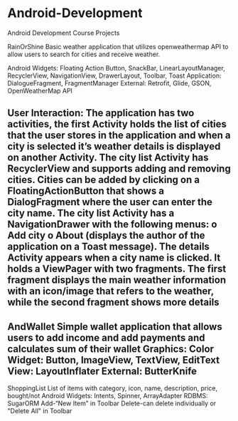 # Android-Development
Android Development Course Projects

RainOrShine
Basic weather application that utilizes openweathermap API to allow users to search for cities and receive weather.

Android Widgets: Floating Action Button, SnackBar, LinearLayoutManager, RecyclerView, NavigationView, DrawerLayout, Toolbar, Toast
Application: DialogueFragment, FragmentManager
External: Retrofit, Glide, GSON, OpenWeatherMap API

User Interaction:
The application has two activities, the first Activity holds the list of cities that the user stores in the application and when a city 
is selected it’s weather details is displayed on another Activity.
The city list Activity has RecyclerView and supports adding and removing cities. Cities can be added by clicking on a FloatingActionButton 
that shows a DialogFragment where the user can enter the city name.
The city list Activity has a NavigationDrawer with the following menus:
o Add city
o About (displays the author of the application on a Toast message).
The details Activity appears when a city name is clicked. It holds a ViewPager with two fragments. The first fragment displays the main 
weather information with an icon/image that refers to the weather, while the second fragment shows more details
------
AndWallet
Simple wallet application that allows users to add income and add payments and calculates sum of their wallet
Graphics: Color
Widget: Button, ImageView, TextView, EditText
View: LayoutInflater
External: ButterKnife
------
ShoppingList
List of items with category, icon, name, description, price, bought/not
Android Widgets: Intents, Spinner, ArrayAdapter
RDBMS: SugarORM
Add-“New Item” in Toolbar
Delete-can delete individually or "Delete All" in Toolbar

